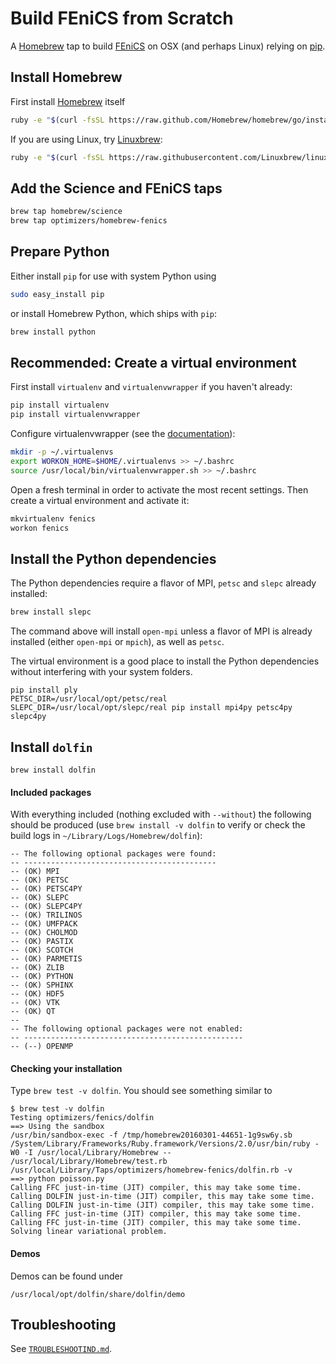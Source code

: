 # Build FEniCS from Scratch

A [Homebrew](http://brew.sh) tap to build [FEniCS](http://fenicsproject.org) on OSX (and perhaps Linux) relying on [pip](http://www.pip-installer.org).

## Install Homebrew

First install [Homebrew](http://brew.sh) itself
```bash
ruby -e "$(curl -fsSL https://raw.github.com/Homebrew/homebrew/go/install)"
```

If you are using Linux, try [Linuxbrew](http://linuxbrew.sh):
```bash
ruby -e "$(curl -fsSL https://raw.githubusercontent.com/Linuxbrew/linuxbrew/go/install)"
```

## Add the Science and FEniCS taps

```bash
brew tap homebrew/science
brew tap optimizers/homebrew-fenics
```

## Prepare Python

Either install `pip` for use with system Python using
```bash
sudo easy_install pip
```
or install Homebrew Python, which ships with `pip`:
```bash
brew install python
```

## Recommended: Create a virtual environment

First install `virtualenv` and `virtualenvwrapper` if you haven't already:
```bash
pip install virtualenv
pip install virtualenvwrapper
```

Configure virtualenvwrapper (see the [documentation](http://virtualenvwrapper.readthedocs.org/en/latest/)):
```bash
mkdir -p ~/.virtualenvs
export WORKON_HOME=$HOME/.virtualenvs >> ~/.bashrc
source /usr/local/bin/virtualenvwrapper.sh >> ~/.bashrc
```

Open a fresh terminal in order to activate the most recent settings. Then create a virtual environment and activate it:
```bash
mkvirtualenv fenics
workon fenics
```

## Install the Python dependencies

The Python dependencies require a flavor of MPI, `petsc` and `slepc` already installed:
```bash
brew install slepc
```
The command above will install `open-mpi` unless a flavor of MPI is already installed (either `open-mpi` or `mpich`), as well as `petsc`.

The virtual environment is a good place to install the Python dependencies without interfering with your system folders.
```
pip install ply
PETSC_DIR=/usr/local/opt/petsc/real SLEPC_DIR=/usr/local/opt/slepc/real pip install mpi4py petsc4py slepc4py
```

## Install `dolfin`

```
brew install dolfin
```

#### Included packages

With everything included (nothing excluded with `--without`) the following should be produced (use `brew install -v dolfin` to verify or check the build logs in `~/Library/Logs/Homebrew/dolfin`):

```no-highlight
-- The following optional packages were found:
-- -------------------------------------------
-- (OK) MPI
-- (OK) PETSC
-- (OK) PETSC4PY
-- (OK) SLEPC
-- (OK) SLEPC4PY
-- (OK) TRILINOS
-- (OK) UMFPACK
-- (OK) CHOLMOD
-- (OK) PASTIX
-- (OK) SCOTCH
-- (OK) PARMETIS
-- (OK) ZLIB
-- (OK) PYTHON
-- (OK) SPHINX
-- (OK) HDF5
-- (OK) VTK
-- (OK) QT
--
-- The following optional packages were not enabled:
-- -------------------------------------------------
-- (--) OPENMP
```

#### Checking your installation

Type `brew test -v dolfin`. You should see something similar to
```
$ brew test -v dolfin
Testing optimizers/fenics/dolfin
==> Using the sandbox
/usr/bin/sandbox-exec -f /tmp/homebrew20160301-44651-1g9sw6y.sb /System/Library/Frameworks/Ruby.framework/Versions/2.0/usr/bin/ruby -W0 -I /usr/local/Library/Homebrew -- /usr/local/Library/Homebrew/test.rb /usr/local/Library/Taps/optimizers/homebrew-fenics/dolfin.rb -v
==> python poisson.py
Calling FFC just-in-time (JIT) compiler, this may take some time.
Calling DOLFIN just-in-time (JIT) compiler, this may take some time.
Calling DOLFIN just-in-time (JIT) compiler, this may take some time.
Calling FFC just-in-time (JIT) compiler, this may take some time.
Calling FFC just-in-time (JIT) compiler, this may take some time.
Solving linear variational problem.
```

#### Demos

Demos can be found under
```
/usr/local/opt/dolfin/share/dolfin/demo
```

## Troubleshooting

See [`TROUBLESHOOTIND.md`](https://github.com/optimizers/homebrew-fenics/blob/master/TROUBLESHOOTING.md).
